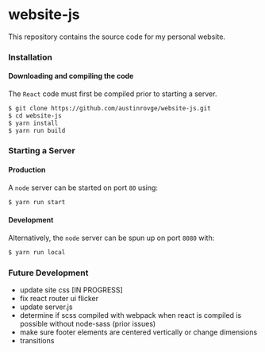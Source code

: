 # website-js
This repository contains the source code for my personal website.

### Installation
#### Downloading and compiling the code  
The `React` code must first be compiled prior to starting a server.   

``` bash
$ git clone https://github.com/austinrovge/website-js.git
$ cd website-js
$ yarn install
$ yarn run build
```

### Starting a Server
#### Production
A `node` server can be started on port `80` using:

``` bash
$ yarn run start
```

#### Development
Alternatively, the `node` server can be spun up on port `8080` with:

``` bash
$ yarn run local
```

### Future Development
* update site css [IN PROGRESS]
* fix react router ui flicker
* update server.js
* determine if scss compiled with webpack when react is compiled is possible without node-sass (prior issues)
* make sure footer elements are centered vertically or change dimensions
* transitions